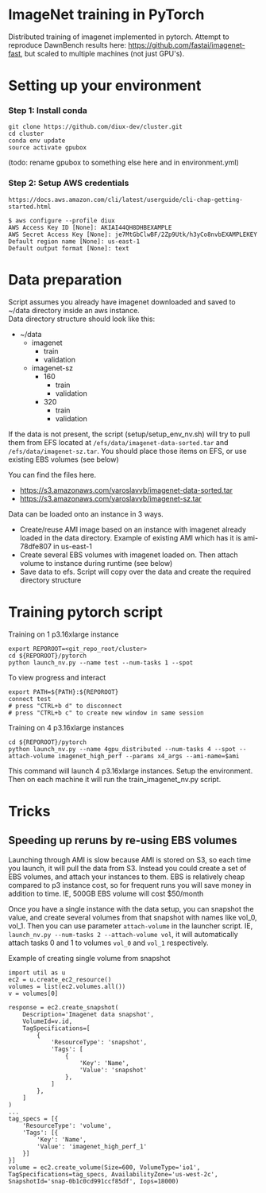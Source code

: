 # ImageNet training in PyTorch

Distributed training of imagenet implemented in pytorch.
Attempt to reproduce DawnBench results here: https://github.com/fastai/imagenet-fast, but scaled to multiple machines (not just GPU's).

# Setting up your environment

### Step 1: Install conda
```
git clone https://github.com/diux-dev/cluster.git
cd cluster
conda env update
source activate gpubox
```

(todo: rename gpubox to something else here and in environment.yml)

### Step 2: Setup AWS credentials
```
https://docs.aws.amazon.com/cli/latest/userguide/cli-chap-getting-started.html
```
```
$ aws configure --profile diux
AWS Access Key ID [None]: AKIAI44QH8DHBEXAMPLE
AWS Secret Access Key [None]: je7MtGbClwBF/2Zp9Utk/h3yCo8nvbEXAMPLEKEY
Default region name [None]: us-east-1
Default output format [None]: text
```

# Data preparation
Script assumes you already have imagenet downloaded and saved to ~/data directory inside an aws instance.  
Data directory structure should look like this:
- ~/data
  - imagenet
    - train
    - validation
  - imagenet-sz
    - 160
      - train
      - validation
    - 320
      - train
      - validation


If the data is not present, the script (setup/setup_env_nv.sh) will try to pull them from EFS located at `/efs/data/imagenet-data-sorted.tar` and `/efs/data/imagenet-sz.tar`. You should place those items on EFS, or use existing EBS volumes (see below)

You can find the files here.
- https://s3.amazonaws.com/yaroslavvb/imagenet-data-sorted.tar  
- https://s3.amazonaws.com/yaroslavvb/imagenet-sz.tar  

Data can be loaded onto an instance in 3 ways.

- Create/reuse AMI image based on an instance with imagenet already loaded in the data directory. Example of existing AMI which has it is ami-78dfe807 in us-east-1
- Create several EBS volumes with imagenet loaded on. Then attach volume to instance during runtime (see below)
- Save data to efs. Script will copy over the data and create the required directory structure


# Training pytorch script

Training on 1 p3.16xlarge instance

```
export REPOROOT=<git_repo_root/cluster>
cd ${REPOROOT}/pytorch
python launch_nv.py --name test --num-tasks 1 --spot
```

To view progress and interact

```
export PATH=${PATH}:${REPOROOT}
connect test
# press "CTRL+b d" to disconnect
# press "CTRL+b c" to create new window in same session
```

Training on 4 p3.16xlarge instances
```
cd ${REPOROOT}/pytorch
python launch_nv.py --name 4gpu_distributed --num-tasks 4 --spot --attach-volume imagenet_high_perf --params x4_args --ami-name=$ami
```
This command will launch 4 p3.16xlarge instances. Setup the environment. 
Then on each machine it will run the train_imagenet_nv.py script.

# Tricks

## Speeding up reruns by re-using EBS volumes

Launching through AMI is slow because AMI is stored on S3, so each time you launch, it will pull the data from S3. Instead you could create a set of EBS volumes, and attach your instances to them. EBS is relatively cheap compared to p3 instance cost, so for frequent runs you will save money in addition to time. IE, 500GB EBS volume will cost $50/month

Once you have a single instance with the data setup, you can snapshot the value, and create several volumes from that snapshot with names like vol_0, vol_1. Then you can use parameter `attach-volume` in the launcher script. IE, `launch_nv.py --num-tasks 2 --attach-volume vol`, it will automatically attach tasks 0 and 1 to volumes `vol_0` and `vol_1` respectively.

Example of creating single volume from snapshot
```
import util as u
ec2 = u.create_ec2_resource()
volumes = list(ec2.volumes.all())
v = volumes[0]

response = ec2.create_snapshot(
    Description='Imagenet data snapshot',
    VolumeId=v.id,
    TagSpecifications=[
        {
            'ResourceType': 'snapshot',
            'Tags': [
                {
                    'Key': 'Name',
                    'Value': 'snapshot'
                },
            ]
        },
    ]
)
...
tag_specs = [{
    'ResourceType': 'volume',
    'Tags': [{
        'Key': 'Name',
        'Value': 'imagenet_high_perf_1'
    }]
}]
volume = ec2.create_volume(Size=600, VolumeType='io1', TagSpecifications=tag_specs, AvailabilityZone='us-west-2c', SnapshotId='snap-0b1c0cd991ccf85df', Iops=18000)
```
